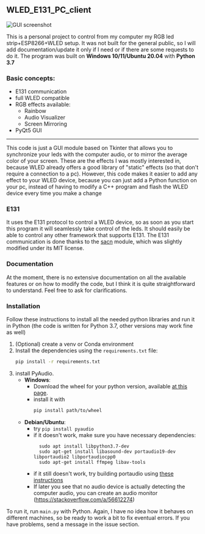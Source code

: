 ## WLED_E131_PC_client

![GUI screenshot](https://user-images.githubusercontent.com/42719353/141372480-06883e9d-6275-4762-a612-f58d3c02278e.png)

This is a personal project to control from my computer my RGB led strip+ESP8266+WLED setup. 
It was not built for the general public, so I will add documentation/update it only if I need or 
if there are some requests to do it. 
The program was built on **Windows 10/11/Ubuntu 20.04** with **Python 3.7**

### Basic concepts:

- E131 communication
- full WLED compatible
- RGB effects available:
    + Rainbow
    + Audio Visualizer
    + Screen Mirroring
- PyQt5 GUI

---

This code is just a GUI module based on Tkinter that allows you to synchronize your leds with the computer audio, or to mirror the average color of your screen.
These are the effects I was mostly interested in, because WLED already offers a good library of "static" effects (so that don't require a connection to a pc). 
However, this code makes it easier to add any effect to your WLED device, because you can just add a Python function on your pc, instead of having to modify a C++ program and flash the WLED device every time you make a change 

### E131

It uses the E131 protocol to control a WLED device, so as soon as you start this program it will seamlessly take control of the leds. It should easily be able to control any other framework that supports E131.
The E131 communication is done thanks to the [sacn](https://github.com/Hundemeier/sacn) module, which was slightly modified under its MIT license.

### Documentation

At the moment, there is no extensive documentation on all the available features or on how to modify the code, but I think it is quite straightforward to understand. Feel free to ask for clarifications.

### Installation

Follow these instructions to install all the needed python libraries and run it in Python 
(the code is written for Python 3.7, other versions may work fine as well)

1. (Optional) create a venv or Conda environment
1.  Install the dependencies using the `requirements.txt` file:
    ```sh
    pip install -r requirements.txt
    ```  
1. install PyAudio. 
    - **Windows**: 
      + Download the wheel for your python version, available [at this page](https://www.lfd.uci.edu/~gohlke/pythonlibs/). 
      + install it with 
        ```sh
        pip install path/to/wheel 
        ```  
   - **Debian/Ubuntu**:
      + try `pip install pyaudio`
      + if it doesn't work, make sure you have necessary dependencies:
        ```shell
          sudo apt install libpython3.7-dev
          sudo apt-get install libasound-dev portaudio19-dev libportaudio2 libportaudiocpp0
          sudo apt-get install ffmpeg libav-tools
        ``` 
      + if it still doesn't work, try building portaudio using [these instructions](https://stackoverflow.com/a/35593426)
      + If later you see that no audio device is actually detecting the computer audio, you can create an audio monitor (https://stackoverflow.com/a/56612274)

 To run it, run `main.py` with Python. Again, I have no idea how it behaves on different machines, 
 so be ready to work a bit to fix eventual errors. 
 If you have problems, send a message in the issue section. 
